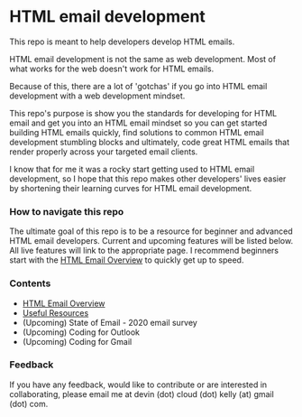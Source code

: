 # HTML email development



This repo is meant to help developers develop HTML emails. 

HTML email development is not the same as web development. Most of what works for the web doesn't work for HTML emails. 

Because of this, there are a lot of 'gotchas' if you go into HTML email development with a web development mindset. 

This repo's purpose is show you the standards for developing for HTML email and get you into an HTML email mindset so you can get started building HTML emails quickly, find solutions to common HTML email development stumbling blocks and ultimately, code great HTML emails that render properly across your targeted email clients.

I know that for me it was a rocky start getting used to HTML email development, so I hope that this repo makes other developers' lives easier by shortening their learning curves for HTML email development.

### How to navigate this repo

The ultimate goal of this repo is to be a resource for beginner and advanced HTML email developers. Current and upcoming features will be listed below. All live features will link to the appropriate page. I recommend beginners start with the [HTML Email Overview](overview.md) to quickly get up to speed.

### Contents

- [HTML Email Overview](overview.md)
- [Useful Resources](resources.md)
- (Upcoming) State of Email - 2020 email survey
- (Upcoming) Coding for Outlook
- (Upcoming) Coding for Gmail

### Feedback

If you have any feedback, would like to contribute or are interested in collaborating, please email me at devin (dot) cloud (dot) kelly (at) gmail (dot) com.
